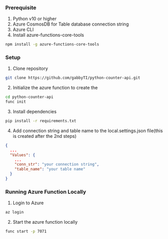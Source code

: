 ### Prerequisite

1. Python v10 or higher
2. Azure CosmosDB for Table database connection string
3. Azure CLI
4. Install azure-functions-core-tools

```bash
npm install -g azure-functions-core-tools
```

### Setup

1. Clone repository

```bash
git clone https://github.com/gabbyTI/python-counter-api.git
```

2. Initialize the azure function to create the

```bash
cd python-counter-api
func init
```

3. Install dependencies

```bash
pip install -r requirements.txt
```

4. Add connection string and table name to the local.settings.json file(this is created after the 2nd steps)

```json
{
  ...
  "Values": {
    ...
    "conn_str": "your connection string",
    "table_name": "your table name"
  }
}
```

### Running Azure Function Locally

1. Login to Azure

```bash
az login
```

2. Start the azure function locally

```bash
func start -p 7071
```
